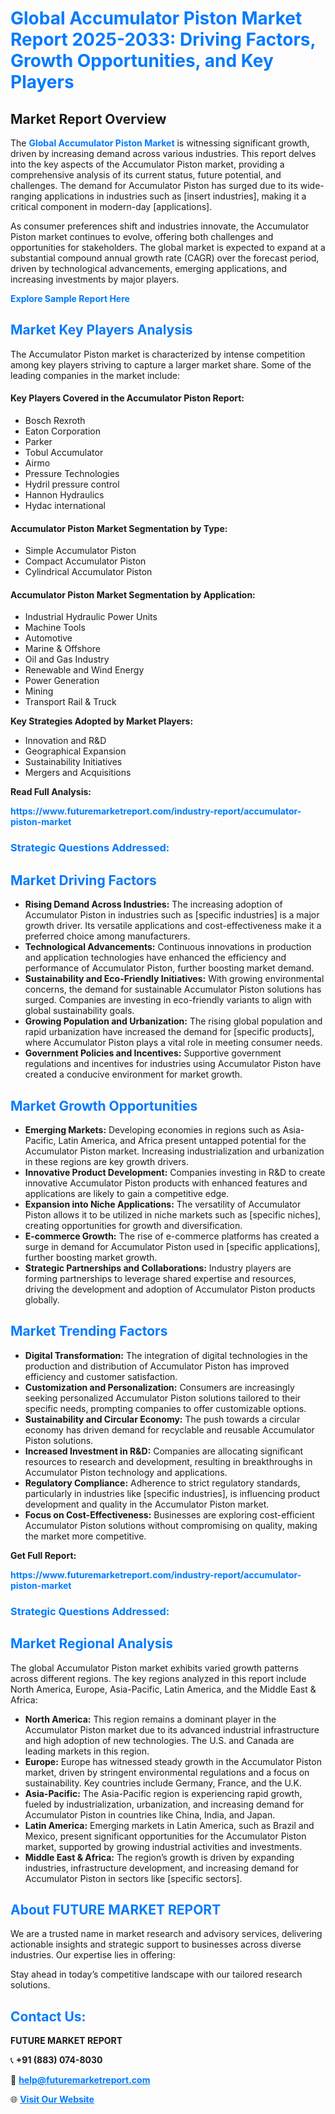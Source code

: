 <h1 style="color: #007BFF;">Global Accumulator Piston Market Report 2025-2033: Driving Factors, Growth Opportunities, and Key Players</h1>

<section id="overview">
<h2>Market Report Overview</h2>
<p>The <a href="https://www.futuremarketreport.com/industry-report/accumulator-piston-market" style="color: #007BFF; text-decoration: none;"><strong>Global Accumulator Piston Market</strong></a> is witnessing significant growth, driven by increasing demand across various industries. This report delves into the key aspects of the Accumulator Piston market, providing a comprehensive analysis of its current status, future potential, and challenges. The demand for Accumulator Piston has surged due to its wide-ranging applications in industries such as [insert industries], making it a critical component in modern-day [applications].</p>
<p>As consumer preferences shift and industries innovate, the Accumulator Piston market continues to evolve, offering both challenges and opportunities for stakeholders. The global market is expected to expand at a substantial compound annual growth rate (CAGR) over the forecast period, driven by technological advancements, emerging applications, and increasing investments by major players.</p>
</section>

<section id="overview">
<p><a href="https://www.futuremarketreport.com/request-sample/reportId=64220" style="color: #007BFF; text-decoration: none;"><strong>Explore Sample Report Here</strong></a></p>
</section>

<section id="key-players">
<h2 style="color: #007BFF;">Market Key Players Analysis</h2>
<p>The Accumulator Piston market is characterized by intense competition among key players striving to capture a larger market share. Some of the leading companies in the market include:</p>
<h4>Key Players Covered in the Accumulator Piston Report:</h4>
<ul><li>Bosch Rexroth</li><li>Eaton Corporation</li><li>Parker</li><li>Tobul Accumulator</li><li>Airmo</li><li>Pressure Technologies</li><li>Hydril pressure control</li><li>Hannon Hydraulics</li><li>Hydac international</li></ul>
<h4>Accumulator Piston Market Segmentation by Type:</h4>
<ul><li>Simple Accumulator Piston</li><li>Compact Accumulator Piston</li><li>Cylindrical Accumulator Piston</li></ul>

<h4>Accumulator Piston Market Segmentation by Application:</h4>
<ul><li>Industrial Hydraulic Power Units</li><li>Machine Tools</li><li>Automotive</li><li>Marine &amp; Offshore</li><li>Oil and Gas Industry</li><li>Renewable and Wind Energy</li><li>Power Generation</li><li>Mining</li><li>Transport Rail &amp; Truck</li></ul>
<p><strong>Key Strategies Adopted by Market Players:</strong></p>
<ul>
<li>Innovation and R&D</li>
<li>Geographical Expansion</li>
<li>Sustainability Initiatives</li>
<li>Mergers and Acquisitions</li>
</ul>
</section>

<section>
<p><strong>Read Full Analysis: </strong></p><a href="https://www.futuremarketreport.com/industry-report/accumulator-piston-market" style="color: #007BFF; text-decoration: none;"><strong>https://www.futuremarketreport.com/industry-report/accumulator-piston-market</strong></a>
<h3 style="color: #007BFF;">Strategic Questions Addressed:</h3>
</section>

<section id="driving-factors">
<h2 style="color: #007BFF;">Market Driving Factors</h2>
<ul>
<li><strong>Rising Demand Across Industries:</strong> The increasing adoption of Accumulator Piston in industries such as [specific industries] is a major growth driver. Its versatile applications and cost-effectiveness make it a preferred choice among manufacturers.</li>
<li><strong>Technological Advancements:</strong> Continuous innovations in production and application technologies have enhanced the efficiency and performance of Accumulator Piston, further boosting market demand.</li>
<li><strong>Sustainability and Eco-Friendly Initiatives:</strong> With growing environmental concerns, the demand for sustainable Accumulator Piston solutions has surged. Companies are investing in eco-friendly variants to align with global sustainability goals.</li>
<li><strong>Growing Population and Urbanization:</strong> The rising global population and rapid urbanization have increased the demand for [specific products], where Accumulator Piston plays a vital role in meeting consumer needs.</li>
<li><strong>Government Policies and Incentives:</strong> Supportive government regulations and incentives for industries using Accumulator Piston have created a conducive environment for market growth.</li>
</ul>
</section>

<section id="growth-opportunities">
<h2 style="color: #007BFF;">Market Growth Opportunities</h2>
<ul>
<li><strong>Emerging Markets:</strong> Developing economies in regions such as Asia-Pacific, Latin America, and Africa present untapped potential for the Accumulator Piston market. Increasing industrialization and urbanization in these regions are key growth drivers.</li>
<li><strong>Innovative Product Development:</strong> Companies investing in R&D to create innovative Accumulator Piston products with enhanced features and applications are likely to gain a competitive edge.</li>
<li><strong>Expansion into Niche Applications:</strong> The versatility of Accumulator Piston allows it to be utilized in niche markets such as [specific niches], creating opportunities for growth and diversification.</li>
<li><strong>E-commerce Growth:</strong> The rise of e-commerce platforms has created a surge in demand for Accumulator Piston used in [specific applications], further boosting market growth.</li>
<li><strong>Strategic Partnerships and Collaborations:</strong> Industry players are forming partnerships to leverage shared expertise and resources, driving the development and adoption of Accumulator Piston products globally.</li>
</ul>
</section>

<section id="trending-factors">
<h2 style="color: #007BFF;">Market Trending Factors</h2>
<ul>
<li><strong>Digital Transformation:</strong> The integration of digital technologies in the production and distribution of Accumulator Piston has improved efficiency and customer satisfaction.</li>
<li><strong>Customization and Personalization:</strong> Consumers are increasingly seeking personalized Accumulator Piston solutions tailored to their specific needs, prompting companies to offer customizable options.</li>
<li><strong>Sustainability and Circular Economy:</strong> The push towards a circular economy has driven demand for recyclable and reusable Accumulator Piston solutions.</li>
<li><strong>Increased Investment in R&D:</strong> Companies are allocating significant resources to research and development, resulting in breakthroughs in Accumulator Piston technology and applications.</li>
<li><strong>Regulatory Compliance:</strong> Adherence to strict regulatory standards, particularly in industries like [specific industries], is influencing product development and quality in the Accumulator Piston market.</li>
<li><strong>Focus on Cost-Effectiveness:</strong> Businesses are exploring cost-efficient Accumulator Piston solutions without compromising on quality, making the market more competitive.</li>
</ul>
</section>

<section>
<p><strong>Get Full Report: </strong></p><a href="https://www.futuremarketreport.com/industry-report/accumulator-piston-market" style="color: #007BFF; text-decoration: none;"><strong>https://www.futuremarketreport.com/industry-report/accumulator-piston-market</strong></a>
<h3 style="color: #007BFF;">Strategic Questions Addressed:</h3>
</section>


<section id="regional-analysis">
<h2 style="color: #007BFF;">Market Regional Analysis</h2>
<p>The global Accumulator Piston market exhibits varied growth patterns across different regions. The key regions analyzed in this report include North America, Europe, Asia-Pacific, Latin America, and the Middle East & Africa:</p>
<ul>
<li><strong>North America:</strong> This region remains a dominant player in the Accumulator Piston market due to its advanced industrial infrastructure and high adoption of new technologies. The U.S. and Canada are leading markets in this region.</li>
<li><strong>Europe:</strong> Europe has witnessed steady growth in the Accumulator Piston market, driven by stringent environmental regulations and a focus on sustainability. Key countries include Germany, France, and the U.K.</li>
<li><strong>Asia-Pacific:</strong> The Asia-Pacific region is experiencing rapid growth, fueled by industrialization, urbanization, and increasing demand for Accumulator Piston in countries like China, India, and Japan.</li>
<li><strong>Latin America:</strong> Emerging markets in Latin America, such as Brazil and Mexico, present significant opportunities for the Accumulator Piston market, supported by growing industrial activities and investments.</li>
<li><strong>Middle East & Africa:</strong> The region’s growth is driven by expanding industries, infrastructure development, and increasing demand for Accumulator Piston in sectors like [specific sectors].</li>
</ul>
</section>

<footer>
<h2 style="color: #007BFF;">About FUTURE MARKET REPORT</h2>
<p>We are a trusted name in market research and advisory services, delivering actionable insights and strategic support to businesses across diverse industries. Our expertise lies in offering:</p>

<p>Stay ahead in today’s competitive landscape with our tailored research solutions.</p>

<h2 style="color: #007BFF;">Contact Us:</h2>
<p><strong>FUTURE MARKET REPORT</strong></p>
<p>📞 <strong>+91 (883) 074-8030</strong></p>
<p>📧 <strong><a href="mailto:help@futuremarketreport.com" style="color: #007BFF;">help@futuremarketreport.com</a></strong></p>
<p>🌐 <strong><a href="https://www.futuremarketreport.com/" style="color: #007BFF;">Visit Our Website</a></strong></p>
</footer>